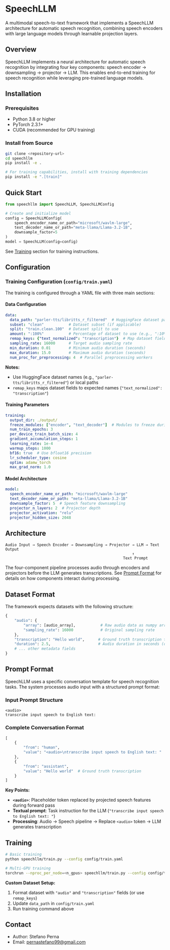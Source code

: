 # SpeechLLM

A multimodal speech-to-text framework that implements a SpeechLLM architecture for automatic speech recognition, combining speech encoders with large language models through learnable projection layers.

## Overview

SpeechLLM implements a neural architecture for automatic speech recognition by integrating four key components: speech encoder → downsampling → projector → LLM. This enables end-to-end training for speech recognition while leveraging pre-trained language models.

## Installation

### Prerequisites

- Python 3.8 or higher
- PyTorch 2.3.1+
- CUDA (recommended for GPU training)

### Install from Source

```bash
git clone <repository-url>
cd speechllm
pip install -e .

# For training capabilities, install with training dependencies
pip install -e ".[train]"
```

## Quick Start

```python
from speechllm import SpeechLLM, SpeechLLMConfig

# Create and initialize model
config = SpeechLLMConfig(
    speech_encoder_name_or_path="microsoft/wavlm-large",
    text_decoder_name_or_path="meta-llama/Llama-3.2-1B",
    downsample_factor=5
)
model = SpeechLLM(config=config)
```

See [Training](#training) section for training instructions.

## Configuration

### Training Configuration (`config/train.yaml`)

The training is configured through a YAML file with three main sections:

#### Data Configuration
```yaml
data:
  data_path: "parler-tts/libritts_r_filtered"  # HuggingFace dataset path or local path
  subset: "clean"           # Dataset subset (if applicable)
  split: "train.clean.100"  # Dataset split to use
  amount: ":100%"           # Percentage of dataset to use (e.g., ":10%", ":1000")
  remap_keys: {"text_normalized": "transcription"}  # Map dataset fields to expected names
  sampling_rate: 16000      # Target audio sampling rate
  min_duration: 0.01        # Minimum audio duration (seconds)
  max_duration: 15.0        # Maximum audio duration (seconds)
  num_proc_for_preprocessing: 4  # Parallel preprocessing workers
```

**Notes:**
- Use HuggingFace dataset names (e.g., `"parler-tts/libritts_r_filtered"`) or local paths
- `remap_keys` maps dataset fields to expected names (`"text_normalized": "transcription"`)

#### Training Parameters
```yaml
training:
  output_dir: ./output/
  freeze_modules: ["encoder", "text_decoder"]  # Modules to freeze during training
  num_train_epochs: 3
  per_device_train_batch_size: 4
  gradient_accumulation_steps: 1
  learning_rate: 1e-4
  warmup_steps: 1000
  bf16: true  # Use bfloat16 precision
  lr_scheduler_type: cosine
  optim: adamw_torch
  max_grad_norm: 1.0
```

#### Model Architecture
```yaml
model:
  speech_encoder_name_or_path: "microsoft/wavlm-large"
  text_decoder_name_or_path: "meta-llama/Llama-3.2-1B"
  downsample_factor: 5  # Speech feature downsampling
  projector_n_layers: 2  # Projector depth
  projector_activation: "relu"
  projector_hidden_size: 2048
```



## Architecture

```
Audio Input → Speech Encoder → Downsampling → Projector → LLM → Text Output
                                                        ↑
                                                    Text Prompt
```

The four-component pipeline processes audio through encoders and projectors before the LLM generates transcriptions. See [Prompt Format](#prompt-format) for details on how components interact during processing.

## Dataset Format

The framework expects datasets with the following structure:

```python
{
    "audio": {
        "array": [audio_array],           # Raw audio data as numpy array or list
        "sampling_rate": 16000            # Original sampling rate
    },
    "transcription": "Hello world",      # Ground truth transcription text
    "duration": 2.5,                     # Audio duration in seconds (optional)
    # ... other metadata fields
}
```

## Prompt Format

SpeechLLM uses a specific conversation template for speech recognition tasks. The system processes audio input with a structured prompt format:

### Input Prompt Structure
```
<audio>
transcribe input speech to English text: 
```

### Complete Conversation Format
```python
[
    {
        "from": "human", 
        "value": "<audio>\ntranscribe input speech to English text: "
    },
    {
        "from": "assistant", 
        "value": "Hello world"  # Ground truth transcription
    }
]
```

**Key Points:**
- **`<audio>`**: Placeholder token replaced by projected speech features during forward pass
- **Textual prompt**: Task instruction for the LLM (`"transcribe input speech to English text: "`)
- **Processing**: Audio → Speech pipeline → Replace `<audio>` token → LLM generates transcription

## Training

```bash
# Basic training
python speechllm/train.py --config config/train.yaml

# Multi-GPU training  
torchrun --nproc_per_node=<n_gpus> speechllm/train.py --config config/train.yaml
```

**Custom Dataset Setup:**
1. Format dataset with `"audio"` and `"transcription"` fields (or use `remap_keys`)
2. Update `data_path` in `config/train.yaml` 
3. Run training command above

## Contact

- Author: Stefano Perna
- Email: pernastefano99@gmail.com

